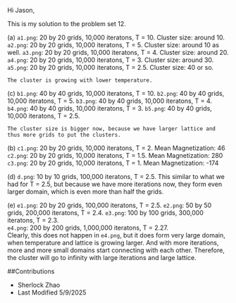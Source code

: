 Hi Jason,

This is my solution to the problem set 12.

(a) `a1.png`: 20 by 20 grids, 10,000 iteratons, T = 10. 
Cluster size: around 10.
    `a2.png`: 20 by 20 grids, 10,000 iteratons, T = 5.
Cluster size: around 10 as well.
    `a3.png`: 20 by 20 grids, 10,000 iteratons, T = 4.
Cluster size: around 20.
    `a4.png`: 20 by 20 grids, 10,000 iteratons, T = 3.
Cluster size: around 30.
    `a5.png`: 20 by 20 grids, 10,000 iteratons, T = 2.5.
Cluster size: 40 or so.

    The cluster is growing with lower temperature.

(c) `b1.png`: 40 by 40 grids, 10,000 iteratons, T = 10.
    `b2.png`: 40 by 40 grids, 10,000 iteratons, T = 5.
    `b3.png`: 40 by 40 grids, 10,000 iteratons, T = 4.
    `b4.png`: 40 by 40 grids, 10,000 iteratons, T = 3.
    `b5.png`: 40 by 40 grids, 10,000 iteratons, T = 2.5.

    The cluster size is bigger now, because we have larger lattice and thus more grids to put the clusters.

(b) `c1.png`: 20 by 20 grids, 10,000 iteratons, T = 2.
    Mean Magnetization: 46
    `c2.png`: 20 by 20 grids, 10,000 iteratons, T = 1.5.
    Mean Magnetization: 280
    `c3.png`: 20 by 20 grids, 10,000 iteratons, T = 1.
    Mean Magnetization: -174

(d) `d.png`: 10 by 10 grids, 100,000 iteratons, T = 2.5.
    This similar to what we had for T = 2.5, but because we have more iterations now, they form even larger domain, which is even more than half the grids.

(e) `e1.png`: 20 by 20 grids, 100,000 iteratons, T = 2.5.
    `e2.png`: 50 by 50 grids, 200,000 iteratons, T = 2.4.
    `e3.png`: 100 by 100 grids, 300,000 iteratons, T = 2.3.   
    `e4.png`: 200 by 200 grids, 1,000,000 iteratons, T = 2.27.  
    Clearly, this does not happen in `e4.png`, but it does form very large domain, when temperature and lattice is growing larger. And with more iterations, more and more small domains start connecting with each other. Therefore, the cluster will go to infinity with large iterations and large lattice.

##Contributions
- Sherlock Zhao
- Last Modified 5/9/2025
